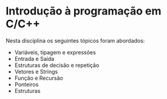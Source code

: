 # Introdução à programação em C/C++
Nesta disciplina os seguintes tópicos foram abordados:
- Variáveis, tipagem e expressões
- Entrada e Saída
- Estruturas de decisão e repetição
- Vetores e Strings
- Função e Recursão
- Ponteiros
- Estruturas
